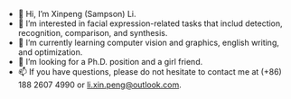 - 👋 Hi, I’m Xinpeng (Sampson) Li.
- 👀 I’m interested in facial expression-related tasks that includ detection, recognition, comparison, and synthesis. 
- 🌱 I’m currently learning computer vision and graphics, english writing, and optimization.
- 💞️ I’m looking for a Ph.D. position and a girl friend.
- 📫 If you have questions, please do not hesitate to contact me at (+86) 188 2607 4990 or li.xin.peng@outlook.com.

<!---
Sampson-Lee/Sampson-Lee is a ✨ special ✨ repository because its `README.md` (this file) appears on your GitHub profile.
You can click the Preview link to take a look at your changes.
--->
